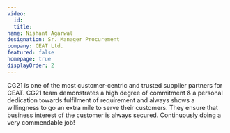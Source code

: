 ```yaml
---
video:
  id:
  title:
name: Nishant Agarwal
designation: Sr. Manager Procurement
company: CEAT Ltd.
featured: false
homepage: true
displayOrder: 2
---
```


CG21 is one of the most customer-centric and trusted supplier partners for CEAT. CG21 team demonstrates a high degree of commitment & a personal dedication towards fulfilment of requirement and always shows a willingness to go an extra mile to serve their customers. They ensure that business interest of the customer is always secured. Continuously doing a very commendable job!
